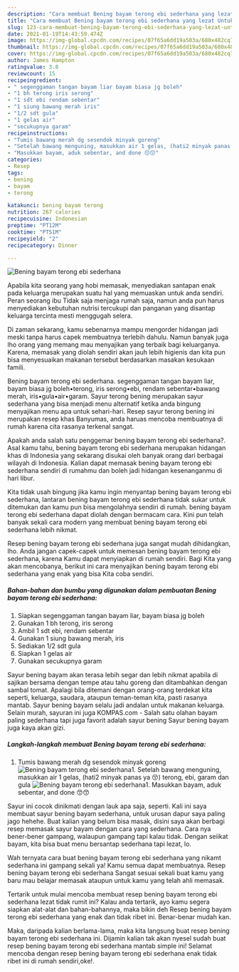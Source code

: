 ```yaml
---
description: "Cara membuat Bening bayam terong ebi sederhana yang lezat Untuk Jualan"
title: "Cara membuat Bening bayam terong ebi sederhana yang lezat Untuk Jualan"
slug: 123-cara-membuat-bening-bayam-terong-ebi-sederhana-yang-lezat-untuk-jualan
date: 2021-01-19T14:43:59.474Z
image: https://img-global.cpcdn.com/recipes/07f65a6dd19a503a/680x482cq70/bening-bayam-terong-ebi-sederhana-foto-resep-utama.jpg
thumbnail: https://img-global.cpcdn.com/recipes/07f65a6dd19a503a/680x482cq70/bening-bayam-terong-ebi-sederhana-foto-resep-utama.jpg
cover: https://img-global.cpcdn.com/recipes/07f65a6dd19a503a/680x482cq70/bening-bayam-terong-ebi-sederhana-foto-resep-utama.jpg
author: James Hampton
ratingvalue: 3.8
reviewcount: 15
recipeingredient:
- " segenggaman tangan bayam liar bayam biasa jg boleh"
- "1 bh terong iris serong"
- "1 sdt ebi rendam sebentar"
- "1 siung bawang merah iris"
- "1/2 sdt gula"
- "1 gelas air"
- "secukupnya garam"
recipeinstructions:
- "Tumis bawang merah dg sesendok minyak goreng"
- "Setelah bawang menguning, masukkan air 1 gelas, (hati2 minyak panas ya 😚) terong, ebi, garam dan gula"
- "Masukkan bayam, aduk sebentar, and done 😙😙"
categories:
- Resep
tags:
- bening
- bayam
- terong

katakunci: bening bayam terong 
nutrition: 267 calories
recipecuisine: Indonesian
preptime: "PT12M"
cooktime: "PT51M"
recipeyield: "2"
recipecategory: Dinner

---
```



![Bening bayam terong ebi sederhana](https://img-global.cpcdn.com/recipes/07f65a6dd19a503a/680x482cq70/bening-bayam-terong-ebi-sederhana-foto-resep-utama.jpg)

Apabila kita seorang yang hobi memasak, menyediakan santapan enak pada keluarga merupakan suatu hal yang memuaskan untuk anda sendiri. Peran seorang ibu Tidak saja menjaga rumah saja, namun anda pun harus menyediakan kebutuhan nutrisi tercukupi dan panganan yang disantap keluarga tercinta mesti menggugah selera.

Di zaman  sekarang, kamu sebenarnya mampu mengorder hidangan jadi meski tanpa harus capek membuatnya terlebih dahulu. Namun banyak juga lho orang yang memang mau menyajikan yang terbaik bagi keluarganya. Karena, memasak yang diolah sendiri akan jauh lebih higienis dan kita pun bisa menyesuaikan makanan tersebut berdasarkan masakan kesukaan famili. 

Bening bayam terong ebi sederhana. segenggaman tangan bayam liar, bayam biasa jg boleh•terong, iris serong•ebi, rendam sebentar•bawang merah, iris•gula•air•garam. Sayur terong bening merupakan sayur sederhana yang bisa menjadi menu alternatif ketika anda bingung menyajikan menu apa untuk sehari-hari. Resep sayur terong bening ini merupakan resep khas Banyumas, anda haruas mencoba membuatnya di rumah karena cita rasanya terkenal sangat.

Apakah anda salah satu penggemar bening bayam terong ebi sederhana?. Asal kamu tahu, bening bayam terong ebi sederhana merupakan hidangan khas di Indonesia yang sekarang disukai oleh banyak orang dari berbagai wilayah di Indonesia. Kalian dapat memasak bening bayam terong ebi sederhana sendiri di rumahmu dan boleh jadi hidangan kesenanganmu di hari libur.

Kita tidak usah bingung jika kamu ingin menyantap bening bayam terong ebi sederhana, lantaran bening bayam terong ebi sederhana tidak sukar untuk ditemukan dan kamu pun bisa mengolahnya sendiri di rumah. bening bayam terong ebi sederhana dapat diolah dengan bermacam cara. Kini pun telah banyak sekali cara modern yang membuat bening bayam terong ebi sederhana lebih nikmat.

Resep bening bayam terong ebi sederhana juga sangat mudah dihidangkan, lho. Anda jangan capek-capek untuk memesan bening bayam terong ebi sederhana, karena Kamu dapat menyiapkan di rumah sendiri. Bagi Kita yang akan mencobanya, berikut ini cara menyajikan bening bayam terong ebi sederhana yang enak yang bisa Kita coba sendiri.

<!--inarticleads1-->

##### Bahan-bahan dan bumbu yang digunakan dalam pembuatan Bening bayam terong ebi sederhana:

1. Siapkan  segenggaman tangan bayam liar, bayam biasa jg boleh
1. Gunakan 1 bh terong, iris serong
1. Ambil 1 sdt ebi, rendam sebentar
1. Gunakan 1 siung bawang merah, iris
1. Sediakan 1/2 sdt gula
1. Siapkan 1 gelas air
1. Gunakan secukupnya garam


Sayur bening bayam akan terasa lebih segar dan lebih nikmat apabila di sajikan bersama dengan tempe atau tahu goreng dan ditambahkan dengan sambal tomat. Apalagi bila ditemani dengan orang-orang terdekat kita seperti, keluarga, saudara, ataupun teman-teman kita, pasti rasanya mantab. Sayur bening bayam selalu jadi andalan untuk makanan keluarga. Selain murah, sayuran ini juga KOMPAS.com - Salah satu olahan bayam paling sederhana tapi juga favorit adalah sayur bening Sayur bening bayam juga kaya akan gizi. 

<!--inarticleads2-->

##### Langkah-langkah membuat Bening bayam terong ebi sederhana:

1. Tumis bawang merah dg sesendok minyak goreng
<img src="https://img-global.cpcdn.com/steps/4eacafbf778e5ad7/160x128cq70/bening-bayam-terong-ebi-sederhana-langkah-memasak-1-foto.jpg" alt="Bening bayam terong ebi sederhana">1. Setelah bawang menguning, masukkan air 1 gelas, (hati2 minyak panas ya 😚) terong, ebi, garam dan gula
<img src="https://img-global.cpcdn.com/steps/a4063851eebe62f9/160x128cq70/bening-bayam-terong-ebi-sederhana-langkah-memasak-2-foto.jpg" alt="Bening bayam terong ebi sederhana">1. Masukkan bayam, aduk sebentar, and done 😙😙


Sayur ini cocok dinikmati dengan lauk apa saja, seperti. Kali ini saya membuat sayur bening bayam sederhana, untuk urusan dapur saya paling jago hehehe. Buat kalian yang belum bisa masak, disini saya akan berbagi resep memasak sayur bayam dengan cara yang sederhana. Cara nya bener-bener gampang, walaupun gampang tapi kalau tidak. Dengan seiikat bayam, kita bisa buat menu bersantap sederhana tapi lezat, lo. 

Wah ternyata cara buat bening bayam terong ebi sederhana yang nikamt sederhana ini gampang sekali ya! Kamu semua dapat membuatnya. Resep bening bayam terong ebi sederhana Sangat sesuai sekali buat kamu yang baru mau belajar memasak ataupun untuk kamu yang telah ahli memasak.

Tertarik untuk mulai mencoba membuat resep bening bayam terong ebi sederhana lezat tidak rumit ini? Kalau anda tertarik, ayo kamu segera siapkan alat-alat dan bahan-bahannya, maka bikin deh Resep bening bayam terong ebi sederhana yang enak dan tidak ribet ini. Benar-benar mudah kan. 

Maka, daripada kalian berlama-lama, maka kita langsung buat resep bening bayam terong ebi sederhana ini. Dijamin kalian tak akan nyesel sudah buat resep bening bayam terong ebi sederhana mantab simple ini! Selamat mencoba dengan resep bening bayam terong ebi sederhana enak tidak ribet ini di rumah sendiri,oke!.

